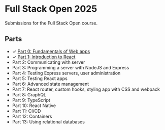 # Full Stack Open 2025
Submissions for the Full Stack Open course.

## Parts
- ✓ [Part 0: Fundamentals of Web apps](./part0)
- ✓ [Part 1: Introduction to React](./part1)
- Part 2: Communicating with server
- Part 3: Programming a server with NodeJS and Express
- Part 4: Testing Express servers, user administration
- Part 5: Testing React apps
- Part 6: Advanced state management
- Part 7: React router, custom hooks, styling app with CSS and webpack
- Part 8: GraphQL
- Part 9: TypeScript
- Part 10: React Native
- Part 11: CI/CD
- Part 12: Containers
- Part 13: Using relational databases
